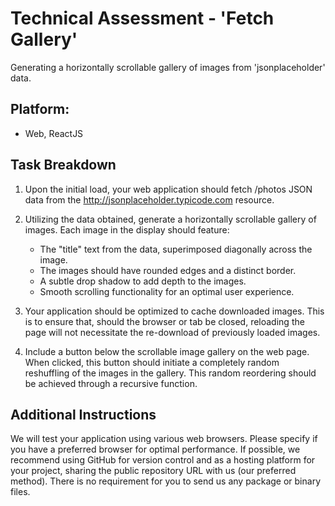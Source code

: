 # Technical Assessment - 'Fetch Gallery'

Generating a horizontally scrollable gallery of images from 'jsonplaceholder' data.

## Platform:

- Web, ReactJS

## Task Breakdown

1. Upon the initial load, your web application should fetch /photos JSON data from the http://jsonplaceholder.typicode.com resource.

2. Utilizing the data obtained, generate a horizontally scrollable gallery of images. Each image in the display should feature:

   - The "title" text from the data, superimposed diagonally across the image.
   - The images should have rounded edges and a distinct border.
   - A subtle drop shadow to add depth to the images.
   - Smooth scrolling functionality for an optimal user experience.

3. Your application should be optimized to cache downloaded images. This is to ensure that, should the browser or tab be closed, reloading the page will not necessitate the re-download of previously loaded images.

4. Include a button below the scrollable image gallery on the web page. When clicked, this button should initiate a completely random reshuffling of the images in the gallery. This random reordering should be achieved through a recursive function.

## Additional Instructions

We will test your application using various web browsers. Please specify if you have a preferred browser for optimal performance. If possible, we recommend using GitHub for version control and as a hosting platform for your project, sharing the public repository URL with us (our preferred method). There is no requirement for you to send us any package or binary files.
